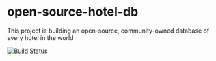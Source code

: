 # open-source-hotel-db

This project is building an open-source, community-owned database of every hotel in the world

[![Build Status](https://travis-ci.org/OpenSourceHotelDB/open-source-hotel-db.png)](https://travis-ci.org/OpenSourceHotelDB/open-source-hotel-db)
